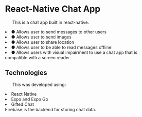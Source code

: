 <h1>React-Native Chat App</h1>
<ul>This is a chat app built in react-native. </ul>
<li>● Allows user to send messages to other users</li>
<li>● Allows user to send images </li>
<li>● Allows user to share location</li>
<li>● Allows user to be able to read messages offline </li>
<li>● Allows users with visual impairment to use a chat app that is compatible with a screen reader</li>

<h2>Technologies</h2>
<ul>This was developed using:</ul>
<li>React Native</li>
<li>Expo and Expo Go</li>
<li>Gifted Chat</li>
Firebase is the backend for storing chat data. 
